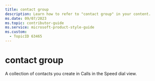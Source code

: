 ```yaml
---
title: contact group
description: Learn how to refer to "contact group" in your content.
ms.date: 09/07/2023
ms.topic: contributor-guide
ms.service: microsoft-product-style-guide
ms.custom:
  - TopicID 63465
---
```



# contact group

A collection of contacts you create in Calls in the Speed dial view.  
   
